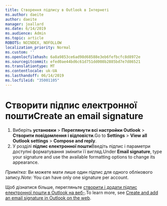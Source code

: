 ```yaml
---
title: Створення підпису в Outlook в Інтернеті
ms.author: daeite
author: daeite
manager: joallard
ms.date: 6/14/2019
ms.audience: Admin
ms.topic: article
ROBOTS: NOINDEX, NOFOLLOW
localization_priority: Normal
ms.custom: ''
ms.openlocfilehash: 6a8a9853ce6ad98d68588e3eb6fefbcfc8d8972e
ms.sourcegitcommit: efed0ae44bd6c61d751dd008b2885bd7e7d86521
ms.translationtype: MT
ms.contentlocale: uk-UA
ms.lasthandoff: 06/14/2019
ms.locfileid: "35001105"
---
```

# <a name="create-an-email-signature"></a><span data-ttu-id="e44e2-102">Створити підпис електронної пошти</span><span class="sxs-lookup"><span data-stu-id="e44e2-102">Create an email signature</span></span>

1. <span data-ttu-id="e44e2-103">Виберіть **установки** > **Переглянути всі настройки Outlook** > **Створити повідомлення і відповісти**.</span><span class="sxs-lookup"><span data-stu-id="e44e2-103">Go to **Settings** > **View all Outlook settings** > **Compose and reply**.</span></span>
1. <span data-ttu-id="e44e2-104">У розділі **підпис електронної пошти**Введіть підпис і параметри доступні форматування змінити її вигляд.</span><span class="sxs-lookup"><span data-stu-id="e44e2-104">Under **Email signature**, type your signature and use the available formatting options to change its appearance.</span></span>

<span data-ttu-id="e44e2-105">*Примітка:* Ви можете мати лише один підпис для одного облікового запису.</span><span class="sxs-lookup"><span data-stu-id="e44e2-105">*Note:* You can have only one signature per account.</span></span>

<span data-ttu-id="e44e2-106">Щоб дізнатися більше, перегляньте [створити і додати підпис електронної пошти в Outlook на веб-](https://support.office.com/article/5ff9dcfd-d3f1-447b-b2e9-39f91b074ea3).</span><span class="sxs-lookup"><span data-stu-id="e44e2-106">To learn more, see [Create and add an email signature in Outlook on the web](https://support.office.com/article/5ff9dcfd-d3f1-447b-b2e9-39f91b074ea3).</span></span>